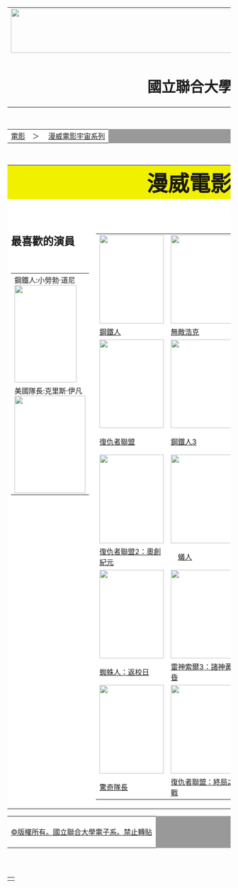 
<html>
<head><meta  charset="UTF-8"></head>
<body>
<center>
<div id="head">
<table width="1000" border="0" cellpadding="0" cellspacing="0">
<tr>
	<td><img src="https://encrypted-tbn0.gstatic.com/images?q=tbn%3AANd9GcR9PnKT_awy0RtL5MHZJs0MecB2z-CMKidwBQ&usqp=CAU" width="1000" height="100"></td>
</tr>
<tr>
	<td align="center"><h1>國立聯合大學電子系陳建君</h1></td>
</tr>
</table>
</div>

<div id="nav1"><br>
<table width="1000" border="0" cellpadding="0" cellspacing="1" bgcolor="#999999">
<tr>
	<td bgcolor="#FFFFFF"><a href="">電影</a>　＞　
	<a href="">漫威電影宇宙系列</a>
	</td>
</tr>
</table>
</div>

<div id="cont"><br/>
<table border="0" width="1000" cellpadding="0" cellspacing="1" bgcolor="#999999">
<tr>
	<td align="center" bgcolor="#F0F000" colspan="2" valign="center"><font size="36"><b>漫威電影宇宙系列</b</font></td>
</tr>

<tr>
	<td width="191" bgcolor="#FFFFFF" valign="top">
	<table width="181" cellpadding="0" cellspacing="1" >
<tr><br><br>
<h2><b>最喜歡的演員</b></h2><br>
<td width="171">鋼鐵人:小勞勃·道尼
<img src="https://upload.wikimedia.org/wikipedia/zh/8/84/Robert_Downey_Jr_as_Iron_Man.jpg" width="140" height="220"></td>
<tr>

<tr>
<td width="171">美國隊長:克里斯·伊凡 
<img src="https://upload.wikimedia.org/wikipedia/commons/thumb/a/a6/Chris_Evans_in_2019.jpg/330px-Chris_Evans_in_2019.jpg" width="160" height="220"></td>
<tr>

</table>
</td>

<td width="806"  bgcolor="#FFFFFF" valign="top">
<table width="800" cellpadding="0" cellspacing="1">
<tr>
<td width="145"><img src="https://img.ruten.com.tw/s2/9/06/02/21918350402050_275.jpg" width="145" height="200"></td>
<td width="145"><img src="https://upload.wikimedia.org/wikipedia/zh/a/a2/Incredible_hulk_2008_poster.jpg" width="145" height="200"></td>
<td width="145"><img src="https://upload.wikimedia.org/wikipedia/zh/e/ed/Iron_Man_2_poster.jpg" width="145" height="200"></td>
<td width="145"><img src="https://upload.wikimedia.org/wikipedia/zh/f/fc/Thor_poster.jpg" width="145" height="200"></td>
<td width="145"><img src="https://upload.wikimedia.org/wikipedia/zh/3/37/Captain_America_The_First_Avenger_poster.jpg" width="145" height="200"></td><br>
<tr>
<tr>
<td ><a href="https://zh.wikipedia.org/wiki/%E9%90%B5%E7%94%B2%E5%A5%87%E4%BF%A0_(%E9%9B%BB%E5%BD%B1)" target="_blank">鋼鐵人</a></td>
<td ><a href="https://zh.wikipedia.org/wiki/%E7%84%A1%E6%95%B5%E6%B5%A9%E5%85%8B" target="_blank">無敵浩克</a></td>
<td ><a href="https://zh.wikipedia.org/wiki/%E9%8B%BC%E9%90%B5%E4%BA%BA2" target="_blank">鋼鐵人2</a></td>
<td ><a href="https://zh.wikipedia.org/wiki/%E9%9B%B7%E7%A5%9E%E7%B4%A2%E7%88%BE_(%E9%9B%BB%E5%BD%B1)" target="_blank">雷神索爾</a></td>
<td ><a href="https://zh.wikipedia.org/wiki/%E7%BE%8E%E5%9C%8B%E9%9A%8A%E9%95%B7_(%E9%9B%BB%E5%BD%B1)" target="_blank">美國隊長</a></td>
<tr>

<tr>
<td width="145"><img src="https://upload.wikimedia.org/wikipedia/zh/1/18/%E5%BE%A9%E4%BB%87%E8%80%85%E8%81%AF%E7%9B%9F.jpg" width="145" height="200"></td>
<td width="145"><img src="https://upload.wikimedia.org/wikipedia/zh/5/51/Iron_man_3_poster_250.jpg" width="145" height="200"></td>
<td width="145"><img src="https://upload.wikimedia.org/wikipedia/zh/7/7e/Thor_-_The_Dark_World_poster.jpg" width="145" height="200"></td>
<td width="145"><img src="https://upload.wikimedia.org/wikipedia/zh/c/c4/Captain_America_The_Winter_Soldier_3D.jpg" width="145" height="200"></td>
<td width="145"><img src="https://upload.wikimedia.org/wikipedia/zh/e/ed/Guardians_of_the_galaxy_ver2.jpg" width="145" height="200"></td><br>
<tr>
<tr>
<td ><a href="https://zh.wikipedia.org/wiki/%E5%BE%A9%E4%BB%87%E8%80%85%E8%81%AF%E7%9B%9F" target="_blank">復仇者聯盟</a></td>
<td ><a href="https://zh.wikipedia.org/wiki/%E9%8B%BC%E9%90%B5%E4%BA%BA3" target="_blank">鋼鐵人3</a></td>
<td ><a href="https://zh.wikipedia.org/wiki/%E9%9B%B7%E7%A5%9E2%EF%BC%9A%E9%BB%91%E6%9A%97%E4%B8%96%E7%95%8C" target="_blank">雷神索爾2：黑暗世界</a></td>
<td ><a href="https://zh.wikipedia.org/wiki/%E7%BE%8E%E5%9C%8B%E9%9A%8A%E9%95%B72%EF%BC%9A%E9%85%B7%E5%AF%92%E6%88%B0%E5%A3%AB" target="_blank">美國隊長2：酷寒戰士</a></td>
<td ><a href="https://zh.wikipedia.org/wiki/%E9%93%B6%E6%B2%B3%E6%8A%A4%E5%8D%AB%E9%98%9F_(%E7%94%B5%E5%BD%B1)" target="_blank">星際異攻隊</a></td>
<tr>

<tr>
<td width="145"><img src="https://upload.wikimedia.org/wikipedia/zh/1/1b/Avengers_Age_of_Ultron.jpg" width="145" height="200"></td>
<td width="145"><img src="https://upload.wikimedia.org/wikipedia/zh/2/21/Ant-Man_Poster.jpg" width="145" height="200"></td>
<td width="145"><img src="https://upload.wikimedia.org/wikipedia/zh/a/ad/Captain_America_Civil_War_Poster.jpg" width="145" height="200"></td>
<td width="145"><img src="https://upload.wikimedia.org/wikipedia/zh/8/8d/Doctor_Strange_2016_Poster.jpg" width="145" height="200"></td>
<td width="145"><img src="https://upload.wikimedia.org/wikipedia/zh/6/6b/Guardians_of_the_Galaxy_Vol._2_Poster.jpg" width="145" height="200"></td>
<tr>
<tr>
<td ><a href="https://zh.wikipedia.org/wiki/%E5%BE%A9%E4%BB%87%E8%80%85%E8%81%AF%E7%9B%9F2%EF%BC%9A%E5%A5%A7%E5%89%B5%E7%B4%80%E5%85%83" target="_blank">復仇者聯盟2：奧創紀元</a></td>
<td >　<a href="https://zh.wikipedia.org/wiki/%E8%9F%BB%E4%BA%BA_(%E9%9B%BB%E5%BD%B1)" target="_blank">蟻人</a></td>
<td ><a href="https://zh.wikipedia.org/wiki/%E7%BE%8E%E5%9B%BD%E9%98%9F%E9%95%BF3" target="_blank">美國隊長3：英雄內戰</a></td>
<td ><a href="https://zh.wikipedia.org/wiki/%E5%A5%87%E7%95%B0%E5%8D%9A%E5%A3%AB_(%E9%9B%BB%E5%BD%B1)" target="_blank">奇異博士</a></td>
<td ><a href="https://zh.wikipedia.org/wiki/%E9%8A%80%E6%B2%B3%E5%AE%88%E8%AD%B7%E9%9A%8A2" target="_blank">星際異攻隊2</a></td>
<tr>

<tr>
<td width="145"><img src="https://upload.wikimedia.org/wikipedia/zh/f/f9/Spider-Man_Homecoming_poster.jpg" width="145" height="200"></td>
<td width="145"><img src="https://upload.wikimedia.org/wikipedia/zh/7/78/Thor_Ragnar%C3%B6k_Poster.jpg" width="145" height="200"></td>
<td width="145"><img src="https://upload.wikimedia.org/wikipedia/zh/3/31/Black_Panther_2018_Poster.jpg" width="145" height="200"></td>
<td width="145"><img src="https://upload.wikimedia.org/wikipedia/zh/8/8a/Avengers_Infinity_War_Poster.jpg" width="145" height="200"></td>
<td width="145"><img src="https://upload.wikimedia.org/wikipedia/zh/5/51/Ant-Man_and_the_Wasp.jpg" width="145" height="200"></td><br>
<tr>

<tr>
<td ><a href="https://zh.wikipedia.org/wiki/%E8%9C%98%E8%9B%9B%E4%BA%BA%EF%BC%9A%E8%BF%94%E6%A0%A1%E6%97%A5" target="_blank">蜘蛛人：返校日</a></td>
<td ><a href="https://zh.wikipedia.org/wiki/%E9%9B%B7%E7%A5%9E%E7%B4%A2%E7%88%BE3%EF%BC%9A%E8%AB%B8%E7%A5%9E%E9%BB%83%E6%98%8F" target="_blank">雷神索爾3：諸神黃昏</a></td>
<td >　<a href="https://zh.wikipedia.org/wiki/%E9%BB%91%E8%B1%B9_(%E9%9B%BB%E5%BD%B1)" target="_blank">黑豹</a></td>
<td ><a href="https://zh.wikipedia.org/wiki/%E5%BE%A9%E4%BB%87%E8%80%85%E8%81%AF%E7%9B%9F3%EF%BC%9A%E7%84%A1%E9%99%90%E4%B9%8B%E6%88%B0" target="_blank">復仇者聯盟：無限之戰</a></td>
<td ><a href="https://zh.wikipedia.org/wiki/%E8%9F%BB%E4%BA%BA%E8%88%87%E9%BB%83%E8%9C%82%E5%A5%B3" target="_blank">蟻人與黃蜂女</a></td>
<tr>
<tr>
<td width="145"><img src="https://upload.wikimedia.org/wikipedia/zh/2/2b/Captain_Marvel_Poster.jpg" width="145" height="200"></td>
<td width="145"><img src="https://upload.wikimedia.org/wikipedia/zh/7/76/Avengers_Endgame_Poster.jpg" width="145" height="200"></td>
<td width="145"><img src="https://upload.wikimedia.org/wikipedia/zh/b/bd/Spider-Man_Far_From_Home_poster.jpg" width="145" height="200"></td>
<tr>

<tr>
<td ><a href="https://zh.wikipedia.org/wiki/%E9%A9%9A%E5%A5%87%E9%9A%8A%E9%95%B7_(%E9%9B%BB%E5%BD%B1)" target="_blank">驚奇隊長</a></td>
<td ><a href="https://zh.wikipedia.org/wiki/%E5%BE%A9%E4%BB%87%E8%80%85%E8%81%AF%E7%9B%9F%EF%BC%9A%E7%B5%82%E5%B1%80%E4%B9%8B%E6%88%B0" target="_blank">復仇者聯盟：終局之戰</a></td>
<td ><a href="https://zh.wikipedia.org/wiki/%E8%9C%98%E8%9B%9B%E4%BA%BA%EF%BC%9A%E9%9B%A2%E5%AE%B6%E6%97%A5" target="_blank">蜘蛛人：離家日</a></td>
<tr>

</table>

</td>
</tr>
</table>
</div>
<div id="bottom">
  <table width="1000" border="0" cellpadding="0" cellspacing="1" bgcolor="#999999">
    <tr>
      <td align="center" bgcolor="#FFFFFF"><br />
        <a href="index.html">&copy版權所有。國立聯合大學電子系。禁止轉貼<br />
          <br />
        </a></td>
    </tr>
  </table>
</div>
<br />
<br />
<div id="foot">
  <table width="1000" border="0" cellpadding="0">
    <tr>
      <td align="center"></td>
    </tr>
  </table>
</div>
</body>
</html>
